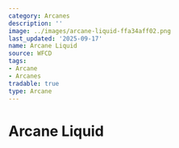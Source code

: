 ```yaml
---
category: Arcanes
description: ''
image: ../images/arcane-liquid-ffa34aff02.png
last_updated: '2025-09-17'
name: Arcane Liquid
source: WFCD
tags:
- Arcane
- Arcanes
tradable: true
type: Arcane
---
```


# Arcane Liquid

